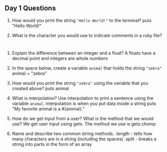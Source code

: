 ## Day 1 Questions

1. How would you print the string `"Hello World!"` to the terminal?
puts "Hello World!"

1. What is the character you would use to indicate comments in a ruby file?
#

1. Explain the difference between an integer and a float?
A floats have a decimal point and integers are whole numbers

1. In the space below, create a variable `animal` that holds the string `"zebra"`
animal = "zebra"

1. How would you print the string `"zebra"` using the variable that you created above?
puts animal

1. What is interpolation? Use interpolation to print a sentence using the variable `animal`.
interpolation is when you put data inside a string
puts "My favorite animal is a #{animal}."

1. How do we get input from a user? What is the method that we would use?
We get user input using gets. The method we use is gets.chomp 

1. Name and describe two common string methods.
.length - tells how many characters are in a string (including the spaces)
.split - breaks a string into parts in the form of an array
